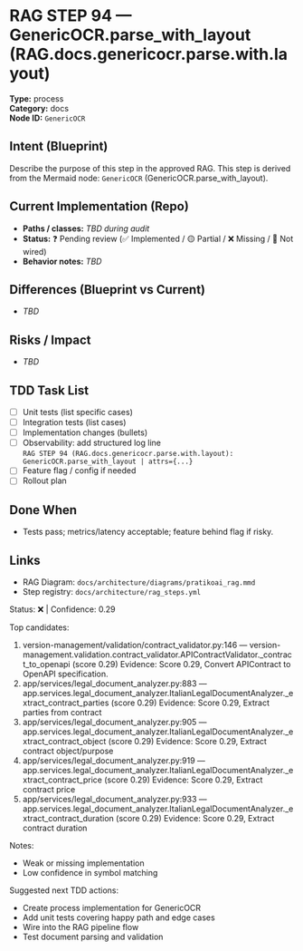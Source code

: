 # RAG STEP 94 — GenericOCR.parse_with_layout (RAG.docs.genericocr.parse.with.layout)

**Type:** process  
**Category:** docs  
**Node ID:** `GenericOCR`

## Intent (Blueprint)
Describe the purpose of this step in the approved RAG. This step is derived from the Mermaid node: `GenericOCR` (GenericOCR.parse_with_layout).

## Current Implementation (Repo)
- **Paths / classes:** _TBD during audit_
- **Status:** ❓ Pending review (✅ Implemented / 🟡 Partial / ❌ Missing / 🔌 Not wired)
- **Behavior notes:** _TBD_

## Differences (Blueprint vs Current)
- _TBD_

## Risks / Impact
- _TBD_

## TDD Task List
- [ ] Unit tests (list specific cases)
- [ ] Integration tests (list cases)
- [ ] Implementation changes (bullets)
- [ ] Observability: add structured log line  
  `RAG STEP 94 (RAG.docs.genericocr.parse.with.layout): GenericOCR.parse_with_layout | attrs={...}`
- [ ] Feature flag / config if needed
- [ ] Rollout plan

## Done When
- Tests pass; metrics/latency acceptable; feature behind flag if risky.

## Links
- RAG Diagram: `docs/architecture/diagrams/pratikoai_rag.mmd`
- Step registry: `docs/architecture/rag_steps.yml`


<!-- AUTO-AUDIT:BEGIN -->
Status: ❌  |  Confidence: 0.29

Top candidates:
1) version-management/validation/contract_validator.py:146 — version-management.validation.contract_validator.APIContractValidator._contract_to_openapi (score 0.29)
   Evidence: Score 0.29, Convert APIContract to OpenAPI specification.
2) app/services/legal_document_analyzer.py:883 — app.services.legal_document_analyzer.ItalianLegalDocumentAnalyzer._extract_contract_parties (score 0.29)
   Evidence: Score 0.29, Extract parties from contract
3) app/services/legal_document_analyzer.py:905 — app.services.legal_document_analyzer.ItalianLegalDocumentAnalyzer._extract_contract_object (score 0.29)
   Evidence: Score 0.29, Extract contract object/purpose
4) app/services/legal_document_analyzer.py:919 — app.services.legal_document_analyzer.ItalianLegalDocumentAnalyzer._extract_contract_price (score 0.29)
   Evidence: Score 0.29, Extract contract price
5) app/services/legal_document_analyzer.py:933 — app.services.legal_document_analyzer.ItalianLegalDocumentAnalyzer._extract_contract_duration (score 0.29)
   Evidence: Score 0.29, Extract contract duration

Notes:
- Weak or missing implementation
- Low confidence in symbol matching

Suggested next TDD actions:
- Create process implementation for GenericOCR
- Add unit tests covering happy path and edge cases
- Wire into the RAG pipeline flow
- Test document parsing and validation
<!-- AUTO-AUDIT:END -->